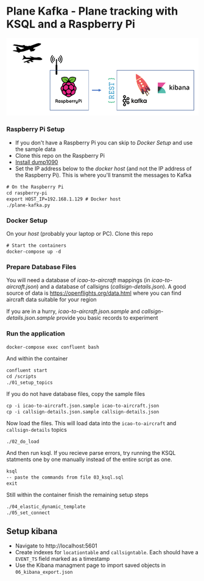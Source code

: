 # Plane Kafka - Plane tracking with KSQL and a Raspberry Pi

![Arch](/docs/plane-kafka-01.png)

### Raspberry Pi Setup
- If you don't have a Raspberry Pi you can skip to _Docker Setup_ and use the sample data
- Clone this repo on the Raspberry Pi
- [Install dump1090](https://www.rtl-sdr.com/adsb-aircraft-radar-with-rtl-sdr)  
- Set the IP address below to the _docker host_ (and not the IP address of the Raspberry Pi).  This is where you'll transmit the messages to Kafka

```
# On the Raspberry Pi 
cd raspberry-pi
export HOST_IP=192.168.1.129 # Docker host
./plane-kafka.py
```

### Docker Setup
On your _host_ (probably your laptop or PC). Clone this repo
```
# Start the containers 
docker-compose up -d
```

### Prepare Database Files
You will need a database of _icao-to-aircraft_ mappings (in _icao-to-aircraft.json_) and a database of callsigns (_callsign-details.json_).  A good source of data is https://openflights.org/data.html where you can find aircraft data suitable for your region

If you are in a hurry, _icao-to-aircraft.json.sample_ and _callsign-details.json.sample_ provide you basic records to experiment


### Run the application

```
docker-compose exec confluent bash
```

And within the container
```
confluent start
cd /scripts
./01_setup_topics
```

If you do not have database files, copy the sample files
```
cp -i icao-to-aircraft.json.sample icao-to-aircraft.json
cp -i callsign-details.json.sample callsign-details.json
```

Now load the files.  This will load data into the `icao-to-aircraft` and `callsign-details` topics
```
./02_do_load
```


And then run ksql.  If you recieve parse errors, try running the KSQL statments one by one manually instead of the entire script as one.

```
ksql
-- paste the commands from file 03_ksql.sql
exit
```

Still within the container finish the remaining setup steps
```
./04_elastic_dynamic_template
./05_set_connect
```

## Setup kibana
- Navigate to http://localhost:5601
- Create indexes for `locationtable` and `callsigntable`.  Each should have a `EVENT_TS` field marked as a timestamp
- Use the Kibana managment page to import saved objects in `06_kibana_export.json`

